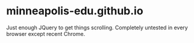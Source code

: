 # minneapolis-edu.github.io

Just enough JQuery to get things scrolling. Completely untested in every browser except recent Chrome.
